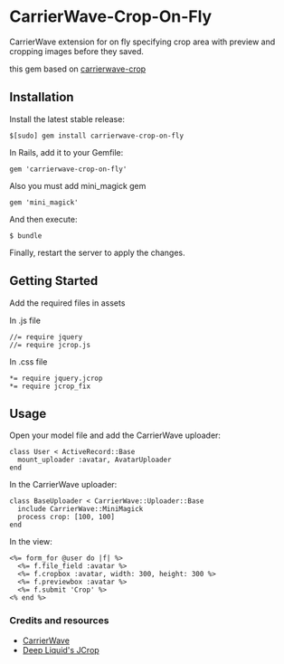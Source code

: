 # CarrierWave-Crop-On-Fly

CarrierWave extension for on fly specifying crop area with preview and cropping images before they saved.

this gem based on [carrierwave-crop](https://github.com/kirtithorat/carrierwave-crop)

## Installation

Install the latest stable release:

    $[sudo] gem install carrierwave-crop-on-fly

In Rails, add it to your Gemfile:

    gem 'carrierwave-crop-on-fly'
    
Also you must add mini_magick gem

    gem 'mini_magick'

And then execute:

    $ bundle

Finally, restart the server to apply the changes.

## Getting Started

Add the required files in assets

In .js file

    //= require jquery
    //= require jcrop.js

In .css file

    *= require jquery.jcrop
    *= require jcrop_fix

## Usage

Open your model file and add the CarrierWave uploader:

    class User < ActiveRecord::Base
      mount_uploader :avatar, AvatarUploader
    end

In the CarrierWave uploader:

    class BaseUploader < CarrierWave::Uploader::Base
      include CarrierWave::MiniMagick
      process crop: [100, 100]
    end

In the view:

    <%= form_for @user do |f| %>
      <%= f.file_field :avatar %>
      <%= f.cropbox :avatar, width: 300, height: 300 %>
      <%= f.previewbox :avatar %>
      <%= f.submit 'Crop' %>
    <% end %>

### Credits and resources
* [CarrierWave](https://github.com/carrierwaveuploader/carrierwave)
* [Deep Liquid's JCrop](http://deepliquid.com/content/Jcrop.html)
